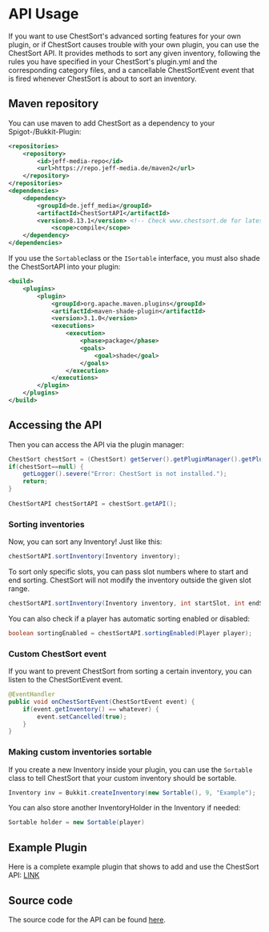 # API Usage

If you want to use ChestSort's advanced sorting features for your own plugin, or if ChestSort causes trouble with your own plugin, you can use the ChestSort API. It provides methods to sort any given inventory, following the rules you have specified in your ChestSort's plugin.yml and the corresponding category files, and a cancellable ChestSortEvent event that is fired whenever ChestSort is about to sort an inventory.

## Maven repository
You can use maven to add ChestSort as a dependency to your Spigot-/Bukkit-Plugin:

```xml
<repositories>
	<repository>
		<id>jeff-media-repo</id>
		<url>https://repo.jeff-media.de/maven2</url>
	</repository>
</repositories>
<dependencies>
	<dependency>
		<groupId>de.jeff_media</groupId>
		<artifactId>ChestSortAPI</artifactId>
		<version>8.13.1</version> <!-- Check www.chestsort.de for latest version -->
        	<scope>compile</scope>
	</dependency>
</dependencies>
```

If you use the `Sortable`class or the `ISortable` interface, you must also shade the ChestSortAPI into your plugin:

```xml
<build>
    <plugins>
        <plugin>
            <groupId>org.apache.maven.plugins</groupId>
            <artifactId>maven-shade-plugin</artifactId>
            <version>3.1.0</version>
            <executions>
                <execution>
                    <phase>package</phase>
                    <goals>
                        <goal>shade</goal>
                    </goals>
                </execution>
            </executions>
        </plugin>
    </plugins>
</build>
``` 

## Accessing the API
Then you can access the API via the plugin manager:

```java
ChestSort chestSort = (ChestSort) getServer().getPluginManager().getPlugin("ChestSort");
if(chestSort==null) {
	getLogger().severe("Error: ChestSort is not installed.");
	return;
}
	
ChestSortAPI chestSortAPI = chestSort.getAPI();
```

### Sorting inventories

Now, you can sort any Inventory! Just like this:

```java
chestSortAPI.sortInventory(Inventory inventory);
```

To sort only specific slots, you can pass slot numbers where to start and end sorting. ChestSort will not modify the inventory outside the given slot range.

```java
chestSortAPI.sortInventory(Inventory inventory, int startSlot, int endSlot);
```

You can also check if a player has automatic sorting enabled or disabled:

```java
boolean sortingEnabled = chestSortAPI.sortingEnabled(Player player);
```

### Custom ChestSort event

If you want to prevent ChestSort from sorting a certain inventory, you can listen to the ChestSortEvent event.

```java
@EventHandler
public void onChestSortEvent(ChestSortEvent event) {
	if(event.getInventory() == whatever) {
		event.setCancelled(true);
	}
}
```

### Making custom inventories sortable

If you create a new Inventory inside your plugin, you can use the `Sortable` class to tell ChestSort that your custom inventory should be sortable.

```java
Inventory inv = Bukkit.createInventory(new Sortable(), 9, "Example");
```

You can also store another InventoryHolder in the Inventory if needed:

```java
Sortable holder = new Sortable(player)
```

## Example Plugin

Here is a complete example plugin that shows to add and use the ChestSort API: [LINK](https://github.com/JEFF-Media-GbR/ChestSortAPIExample)

## Source code
The source code for the API can be found [here](https://github.com/JEFF-Media-GbR/Spigot-ChestSortAPI).
